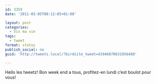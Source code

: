 ```yaml
---
id: 3359
date: '2011-03-05T08:12:05+01:00'

layout: post
categories:
  - Vis ma vie
tags:
  - tweet
format: status
publish_social: no
guid: 'http://tweets.local/?birdsite_tweet=43946870631956480'

---
```


Hello les tweetz! Bon week end a tous, profitez-en lundi c’est boulot pour vous!